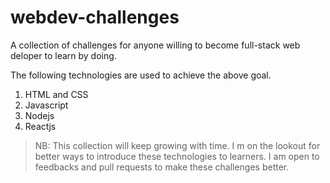 # webdev-challenges
A collection of challenges for anyone willing to become full-stack web deloper to learn by doing.

The following technologies are used to achieve the above goal.
 1. HTML and CSS
 2. Javascript
 3. Nodejs
 4. Reactjs
 
> NB: This collection will keep growing with time. I m on the lookout for better ways to introduce these technologies to learners. 
> I am open to feedbacks and pull requests to make these challenges better.
